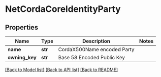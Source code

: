 # NetCordaCoreIdentityParty

## Properties
Name | Type | Description | Notes
------------ | ------------- | ------------- | -------------
**name** | **str** | CordaX500Name encoded Party | 
**owning_key** | **str** | Base 58 Encoded Public Key | 

[[Back to Model list]](../README.md#documentation-for-models) [[Back to API list]](../README.md#documentation-for-api-endpoints) [[Back to README]](../README.md)


